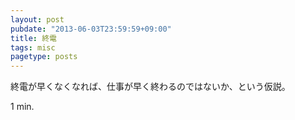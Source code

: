```yaml
---
layout: post
pubdate: "2013-06-03T23:59:59+09:00"
title: 終電
tags: misc
pagetype: posts
---
```

終電が早くなくなれば、仕事が早く終わるのではないか、という仮説。

1 min.
